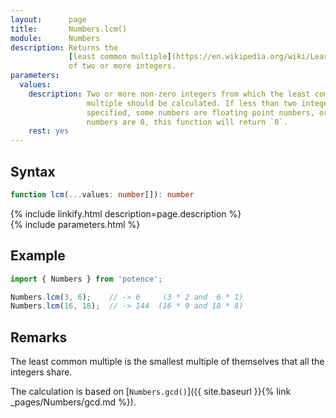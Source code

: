 ```yaml
---
layout:      page
title:       Numbers.lcm()
module:      Numbers
description: Returns the
             [least common multiple](https://en.wikipedia.org/wiki/Least_common_multiple)
             of two or more integers.
parameters:
  values:
    description: Two or more non-zero integers from which the least common
                 multiple should be calculated. If less than two integers are
                 specified, some numbers are floating point numbers, or some
                 numbers are 0, this function will return `0`.
    rest: yes
---
```

## Syntax

```ts
function lcm(...values: number[]): number
```

<div class="description">{% include linkify.html description=page.description %}</div>
{% include parameters.html %}

## Example

```ts
import { Numbers } from 'potence';

Numbers.lcm(3, 6);    // -> 6     (3 * 2 and  6 * 1)
Numbers.lcm(16, 18);  // -> 144  (16 * 9 and 18 * 8)
```

## Remarks

The least common multiple is the smallest multiple of themselves that all the
integers share.

The calculation is based on
[`Numbers.gcd()`]({{ site.baseurl }}{% link _pages/Numbers/gcd.md %}).
